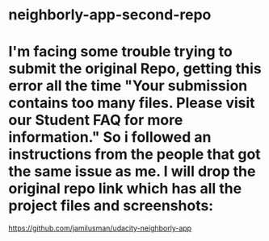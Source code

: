 # neighborly-app-second-repo

# I'm facing some trouble trying to submit the original Repo, getting this error all the time "Your submission contains too many files. Please visit our Student FAQ for more information." So i followed an instructions from the people that got the same issue as me. I will drop the original repo link which has all the project files and screenshots:

https://github.com/jamilusman/udacity-neighborly-app


